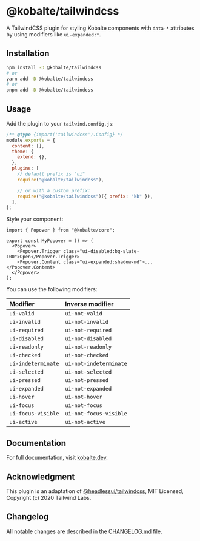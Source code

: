 # @kobalte/tailwindcss

A TailwindCSS plugin for styling Kobalte components with `data-*` attributes by using modifiers like `ui-expanded:*`.

## Installation

```bash
npm install -D @kobalte/tailwindcss
# or
yarn add -D @kobalte/tailwindcss
# or
pnpm add -D @kobalte/tailwindcss
```

## Usage

Add the plugin to your `tailwind.config.js`:

```js
/** @type {import('tailwindcss').Config} */
module.exports = {
  content: [],
  theme: {
    extend: {},
  },
  plugins: [
    // default prefix is "ui"
    require("@kobalte/tailwindcss"),

    // or with a custom prefix:
    require("@kobalte/tailwindcss")({ prefix: "kb" }),
  ],
};
```

Style your component:

```tsx
import { Popover } from "@kobalte/core";

export const MyPopover = () => (
  <Popover>
    <Popover.Trigger class="ui-disabled:bg-slate-100">Open</Popover.Trigger>
    <Popover.Content class="ui-expanded:shadow-md">...</Popover.Content>
  </Popover>
);
```

You can use the following modifiers:

| Modifier           | Inverse modifier       |
| :----------------- | :--------------------- |
| `ui-valid`         | `ui-not-valid`         |
| `ui-invalid`       | `ui-not-invalid`       |
| `ui-required`      | `ui-not-required`      |
| `ui-disabled`      | `ui-not-disabled`      |
| `ui-readonly`      | `ui-not-readonly`      |
| `ui-checked`       | `ui-not-checked`       |
| `ui-indeterminate` | `ui-not-indeterminate` |
| `ui-selected`      | `ui-not-selected`      |
| `ui-pressed`       | `ui-not-pressed`       |
| `ui-expanded`      | `ui-not-expanded`      |
| `ui-hover`         | `ui-not-hover`         |
| `ui-focus`         | `ui-not-focus`         |
| `ui-focus-visible` | `ui-not-focus-visible` |
| `ui-active`        | `ui-not-active`        |

## Documentation

For full documentation, visit [kobalte.dev](https://kobalte.dev/docs/core/overview/styling#using-the-tailwindcss-plugin).

## Acknowledgment

This plugin is an adaptation of [@headlessui/tailwindcss](https://github.com/tailwindlabs/headlessui), MIT Licensed, Copyright (c) 2020 Tailwind Labs.

## Changelog

All notable changes are described in the [CHANGELOG.md](./CHANGELOG.md) file.
